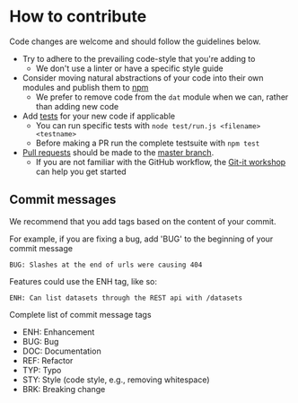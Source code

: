 # How to contribute

Code changes are welcome and should follow the guidelines below.

* Try to adhere to the prevailing code-style that you're adding to
  * We don't use a linter or have a specific style guide
* Consider moving natural abstractions of your code into their own modules and publish them to [npm](https://www.npmjs.org/)
  * We prefer to remove code from the `dat` module when we can, rather than adding new code
* Add [tests](https://github.com/maxogden/dat/tree/master/test/tests) for your new code if applicable
  * You can run specific tests with `node test/run.js <filename> <testname>`
  * Before making a PR run the complete testsuite with `npm test`
* [Pull requests](http://help.github.com/send-pull-requests/) should be made to the [master branch](https://github.com/maxogden/dat/tree/master).
  * If you are not familiar with the GitHub workflow, the [Git-it workshop](http://jlord.us/git-it/) can help you get started

## Commit messages

We recommend that you add tags based on the content of your commit.

For example, if you are fixing a bug, add 'BUG' to the beginning of your commit message
```
BUG: Slashes at the end of urls were causing 404
```

Features could use the ENH tag, like so:
```
ENH: Can list datasets through the REST api with /datasets
```

Complete list of commit message tags
* ENH: Enhancement
* BUG: Bug
* DOC: Documentation
* REF: Refactor
* TYP: Typo
* STY: Style (code style, e.g., removing whitespace)
* BRK: Breaking change
